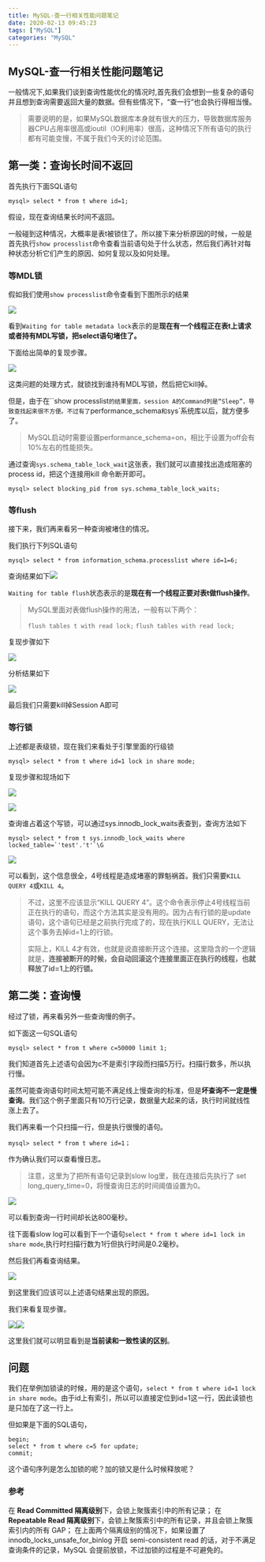 ```yaml
---
title: MySQL-查一行相关性能问题笔记
date: 2020-02-13 09:45:23
tags: ["MySQL"]
categories: "MySQL"
---
```


## MySQL-查一行相关性能问题笔记

一般情况下,如果我们谈到查询性能优化的情况时,首先我们会想到一些复杂的语句并且想到查询需要返回大量的数据。但有些情况下，“查一行”也会执行得相当慢。

> 需要说明的是，如果MySQL数据库本身就有很大的压力，导致数据库服务器CPU占用率很高或ioutil（IO利用率）很高，这种情况下所有语句的执行都有可能变慢，不属于我们今天的讨论范围。

## 第一类：查询长时间不返回

首先执行下面SQL语句

```mysq
mysql> select * from t where id=1;
```

假设，现在查询结果长时间不返回。

一般碰到这种情况，大概率是表t被锁住了。所以接下来分析原因的时候，一般是首先执行`show processlist`命令查看当前语句处于什么状态，然后我们再针对每种状态分析它们产生的原因、如何复现以及如何处理。

### 等MDL锁

假如我们使用`show processlist`命令查看到下图所示的结果

![](http://img.zhengyua.cn/img/20200213092738.png)

看到`Waiting for table metadata lock`表示的是**现在有一个线程正在表t上请求或者持有MDL写锁，把select语句堵住了。**

下面给出简单的复现步骤。

![](http://img.zhengyua.cn/img/20200213092949.png)

这类问题的处理方式，就锁找到谁持有MDL写锁，然后把它kill掉。

但是，由于在``show processlist`的结果里面，session A的Command列是“Sleep”，导致查找起来很不方便。不过有了`performance_schema`和`sys`系统库以后，就方便多了。

> MySQL启动时需要设置performance_schema=on，相比于设置为off会有10%左右的性能损失。

通过查询`sys.schema_table_lock_wait`这张表，我们就可以直接找出造成阻塞的process id，把这个连接用kill 命令断开即可。

```mysql
mysql> select blocking_pid from sys.schema_table_lock_waits;
```

### 等flush

接下来，我们再来看另一种查询被堵住的情况。

我们执行下列SQL语句

```mysql
mysql> select * from information_schema.processlist where id=1=6;
```

查询结果如下![](http://img.zhengyua.cn/img/20200213093400.png)

`Waiting for table flush`状态表示的是**现在有一个线程正要对表t做flush操作**。

> MySQL里面对表做flush操作的用法，一般有以下两个：
>
> `flush tables t with read lock;`
> `flush tables with read lock;`

复现步骤如下

![](http://img.zhengyua.cn/img/20200213093511.png)

分析结果如下

![](http://img.zhengyua.cn/img/20200213093527.png)

最后我们只需要kill掉Session A即可

### 等行锁

上述都是表级锁，现在我们来看处于引擎里面的行级锁

```mysql
mysql> select * from t where id=1 lock in share mode; 
```

复现步骤和现场如下

![](http://img.zhengyua.cn/img/20200213093742.png)

![](http://img.zhengyua.cn/img/20200213093748.png)

查询谁占着这个写锁，可以通过sys.innodb_lock_waits表查到，查询方法如下

```mysq
mysql> select * from t sys.innodb_lock_waits where locked_table=`'test'.'t'`\G
```

![](http://img.zhengyua.cn/img/20200213093921.png)

可以看到，这个信息很全，4号线程是造成堵塞的罪魁祸首。我们只需要`KILL QUERY 4`或`KILL 4`。

> 不过，这里不应该显示“KILL QUERY 4”。这个命令表示停止4号线程当前正在执行的语句，而这个方法其实是没有用的。因为占有行锁的是update语句，这个语句已经是之前执行完成了的，现在执行KILL QUERY，无法让这个事务去掉id=1上的行锁。
>
> 实际上，KILL 4才有效，也就是说直接断开这个连接。这里隐含的一个逻辑就是，**连接被断开的时候，会自动回滚这个连接里面正在执行的线程，也就释放了id=1上的行锁。**

## 第二类：查询慢

经过了锁，再来看另外一些查询慢的例子。

如下面这一句SQL语句

```mysql
mysql> select * from t where c=50000 limit 1;
```

我们知道首先上述语句会因为c不是索引字段而扫描5万行。扫描行数多，所以执行慢。

虽然可能查询语句时间太短可能不满足线上慢查询的标准，但是**坏查询不一定是慢查询**。我们这个例子里面只有10万行记录，数据量大起来的话，执行时间就线性涨上去了。

我们再来看一个只扫描一行，但是执行很慢的语句。

```mysql
mysql> select * from t where id=1；
```

作为确认我们可以查看慢日志。

> 注意，这里为了把所有语句记录到slow log里，我在连接后先执行了 set long_query_time=0，将慢查询日志的时间阈值设置为0。

![](http://img.zhengyua.cn/img/20200213094503.png)

可以看到查询一行时间却长达800毫秒。

往下面看slow log可以看到下一个语句`select * from t where id=1 lock in share mode`,执行时扫描行数为1行但执行时间是0.2毫秒。

然后我们再看查询结果。

![](http://img.zhengyua.cn/img/20200213094711.png)

到这里我们应该可以上述语句结果出现的原因。

我们来看复现步骤。

![](http://img.zhengyua.cn/img/20200213094758.png)![](http://img.zhengyua.cn/img/20200213094825.png)

这里我们就可以明显看到是**当前读和一致性读的区别**。

## 问题

我们在举例加锁读的时候，用的是这个语句，`select * from t where id=1 lock in share mode`。由于id上有索引，所以可以直接定位到id=1这一行，因此读锁也是只加在了这一行上。

但如果是下面的SQL语句，

```mysql
begin;
select * from t where c=5 for update;
commit;
```

这个语句序列是怎么加锁的呢？加的锁又是什么时候释放呢？

### 参考

在 **Read Committed 隔离级别**下，会锁上聚簇索引中的所有记录；
在 **Repeatable Read 隔离级别**下，会锁上聚簇索引中的所有记录，并且会锁上聚簇索引内的所有 GAP；
在上面两个隔离级别的情况下，如果设置了 innodb_locks_unsafe_for_binlog 开启 semi-consistent read 的话，对于不满足查询条件的记录，MySQL 会提前放锁，不过加锁的过程是不可避免的。